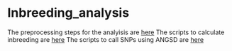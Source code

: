 # Inbreeding_analysis
The preprocessing steps for the analyisis are [here](https://)
The scripts to calculate inbreeding are [here](https://)
The scripts to call SNPs using ANGSD are [here](https://)
